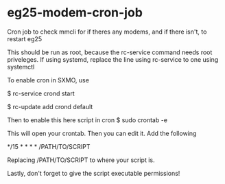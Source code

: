 # eg25-modem-cron-job
Cron job to check mmcli for if theres any modems, and if there isn't, to restart eg25

This should be run as root, because the rc-service command needs root priveleges.
If using systemd, replace the line using rc-service to one using systemctl

To enable cron in SXMO, use 

$ rc-service crond start

$ rc-update add crond default

Then to enable this here script in cron
$ sudo crontab -e

This will open your crontab. Then you can edit it.
Add the following

*/15 * * * * /PATH/TO/SCRIPT

Replacing /PATH/TO/SCRIPT to where your script is.

Lastly, don't forget to give the script executable permissions!
